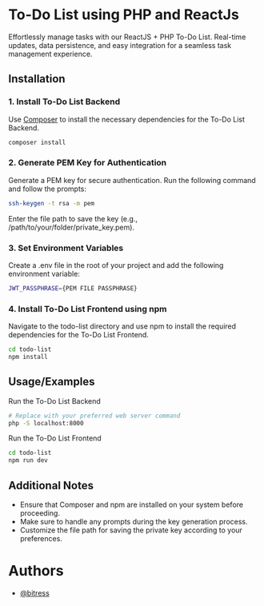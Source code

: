 
# To-Do List using PHP and ReactJs

Effortlessly manage tasks with our ReactJS + PHP To-Do List. Real-time updates, data persistence, and easy integration for a seamless task management experience.





## Installation

### 1. Install To-Do List Backend

Use [Composer](https://getcomposer.org/) to install the necessary dependencies for the To-Do List Backend.

```bash
composer install
```

### 2. Generate PEM Key for Authentication
Generate a PEM key for secure authentication. Run the following command and follow the prompts:

```bash
ssh-keygen -t rsa -m pem
```

Enter the file path to save the key (e.g., /path/to/your/folder/private_key.pem).

### 3. Set Environment Variables
Create a .env file in the root of your project and add the following environment variable:

```bash
JWT_PASSPHRASE={PEM FILE PASSPHRASE}
```


### 4. Install To-Do List Frontend using npm

Navigate to the todo-list directory and use npm to install the required dependencies for the To-Do List Frontend.

```bash
cd todo-list
npm install
```




## Usage/Examples


Run the To-Do List Backend

```bash 
# Replace with your preferred web server command
php -S localhost:8000
```

Run the To-Do List Frontend

```bash
cd todo-list
npm run dev
```

## Additional Notes
- Ensure that Composer and npm are installed on your system before proceeding.
- Make sure to handle any prompts during the key generation process.
- Customize the file path for saving the private key according to your preferences.




# Authors
- [@bitress](https://www.github.com/bitress)
